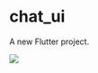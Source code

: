 # chat_ui

A new Flutter project.

![](https://github.com/najmulmyself/Chat-UI/blob/master/chatUI.gif)
